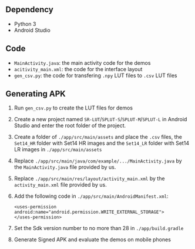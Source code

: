 ## Dependency

- Python 3
- Android Studio

## Code

- `MainActivity.java`: the main activity code for the demos
- `acitivity_main.xml`: the code for the interface layout
- `gen_csv.py`: the code for transfering `.npy` LUT files to `.csv` LUT files

## Generating APK

1. Run `gen_csv.py` to create the LUT files for demos

2. Create a new project named `SR-LUT`/`SPLUT-S`/`SPLUT-M`/`SPLUT-L` in Android Studio and enter the root folder of the project. 

3. Create a folder of `./app/src/main/assets` and place the `.csv` files, the `Set14_HR` folder with Set14 HR images and the `Set14_LR` folder with Set14 LR images in `./app/src/main/assets`

4. Replace `./app/src/main/java/com/example/.../MainActivity.java` by the `MainActivity.java` file provided by us. 

5. Replace `./app/src/main/res/layout/activity_main.xml` by the `activity_main.xml` file provided by us. 

6. Add the following code in `./app/src/main/AndroidManifest.xml`:

   ```
   <uses-permission android:name="android.permission.WRITE_EXTERNAL_STORAGE">
   </uses-permission>
   ```

7. Set the Sdk version number to no more than 28 in `./app/build.gradle`
8. Generate Signed APK and evaluate the demos on mobile phones

